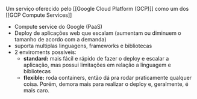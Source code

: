 Um serviço oferecido pelo  [[Google Cloud Platform (GCP)]] como um dos [[GCP Compute Services]]

* Compute service do Google (PaaS)
* Deploy de aplicações web que escalam (aumentam ou diminuem o tamanho de acordo com a demanda)
* suporta multiplas linguagens, frameworks e bibliotecas 
* 2 enviroments possíveis:
	* **standard:** mais fácil e rápido de fazer o deploy e escalar a aplicação, mas possui limitações em relação a linguagem e bibliotecas
	* **flexible:** roda containers, então dá pra rodar praticamente qualquer coisa. Porém, demora mais para realizar o deploy e, geralmente, é mais caro.